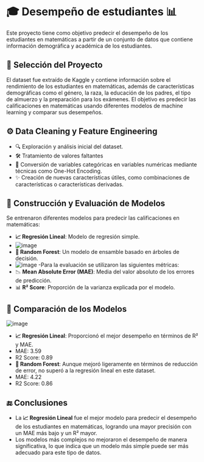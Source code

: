 # 🎓 Desempeño de estudiantes 📊

Este proyecto tiene como objetivo predecir el desempeño de los estudiantes en matemáticas a partir de
un conjunto de datos que contiene información demográfica y académica de los estudiantes.

## 📝 Selección del Proyecto

El dataset fue extraído de Kaggle y contiene información sobre el rendimiento de los estudiantes en matemáticas,
además de características demográficas como el género, la raza, la educación de los padres, el tipo de almuerzo y la preparación para los exámenes.
El objetivo es predecir las calificaciones en matemáticas usando diferentes modelos de machine learning y comparar sus desempeños.

## ⚙️ Data Cleaning y Feature Engineering

- 🔍 Exploración y análisis inicial del dataset.
- 🛠️ Tratamiento de valores faltantes 
- 🔢 Conversión de variables categóricas en variables numéricas mediante técnicas como One-Hot Encoding.
- ✨ Creación de nuevas características útiles, como combinaciones de características o características derivadas.

## 🤖 Construcción y Evaluación de Modelos
Se entrenaron diferentes modelos para predecir las calificaciones en matemáticas:

- **📈 Regresión Lineal**: Modelo de regresión simple.
- ![image](https://github.com/user-attachments/assets/d852ca2d-da6b-4d70-a10f-13b9c75b228f)
- **🌲 Random Forest**: Un modelo de ensamble basado en árboles de decisión.
- ![image](https://github.com/user-attachments/assets/002a7467-133e-432b-abd4-d350faecbe4f)
-Para la evaluación se utilizaron las siguientes métricas:
- 📉 **Mean Absolute Error (MAE)**: Media del valor absoluto de los errores de predicción.
- 📊 **R² Score**: Proporción de la varianza explicada por el modelo.

## 🏅 Comparación de los Modelos

  ![image](https://github.com/user-attachments/assets/59caf780-d84b-41ae-8b7d-b2bc8996f1d7)
- **📈 Regresión Lineal**: Proporcionó el mejor desempeño en términos de R² y MAE.
- MAE: 3.59
- R2 Score: 0.89
- **🌲 Random Forest**: Aunque mejoró ligeramente en términos de reducción de error, no superó a la regresión lineal en este dataset.
- MAE: 4.22
- R2 Score: 0.86

## 🔚 Conclusiones

- La **📈 Regresión Lineal** fue el mejor modelo para predecir el desempeño de los estudiantes en matemáticas, logrando una mayor precisión con un MAE más bajo y un R² mayor.
- Los modelos más complejos no mejoraron el desempeño de manera significativa, lo que indica que un modelo más simple puede ser más adecuado para este tipo de datos.
